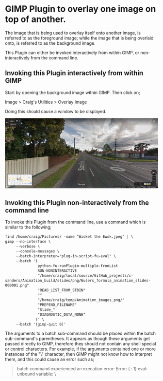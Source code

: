 GIMP Plugin to overlay one image on top of another.
===================================================

The image that is being used to overlay itself onto another image, is referred to as the foreground image; while
the image that is being overlaid onto, is referred to as the background image.

This Plugin can either be invoked interactively from within GIMP, or non-interactively from the command line.


Invoking this Plugin interactively from within GIMP
---------------------------------------------------

Start by opening the background image within GIMP. Then click on;

  Image > Craig's Utilities > Overlay Image

Doing this should cause a window to be displayed. 

![Test image](./images/Test.png)


Invoking this Plugin non-interactively from the command line
------------------------------------------------------------

To invoke this Plugin from the command line, use a command which is similar to the following;

	find /home/craig/Pictures/ -name "Wicket the Ewok.jpeg" | \
	gimp --no-interface \
	     --verbose \
	     --console-messages \
	     --batch-interpreter="plug-in-script-fu-eval" \
	     --batch '(
	               python-fu-runPlugin-multiple-fromList
	               RUN-NONINTERACTIVE
	               "/home/craig/local/source/GitHub_projects/c-sanders/Animation_build/slides/png/Eulers_formula_animation_slides-000001.png"
	               "READ_LIST_FROM_STDIN"
	               ""
	               "/home/craig/temp/Animation_images_png/"
	               "PREPEND_FILENAME"
	               "Slide_"
	               "DIAGNOSTIC_DATA_NONE"
	              )' \
	     --batch '(gimp-quit 0)'

The arguments to a batch sub-command should be placed within the batch sub-command's parentheses. It appears as though these arguments get passed directly to
GIMP, therefore they should not contain any shell special or control characters. For example, if the arguments contained one or more instances of the "\\"
character, then GIMP might not know how to interpret them, and this could cause an error such as;

> batch command experienced an execution error:
> Error: ( : 1) eval: unbound variable: \
